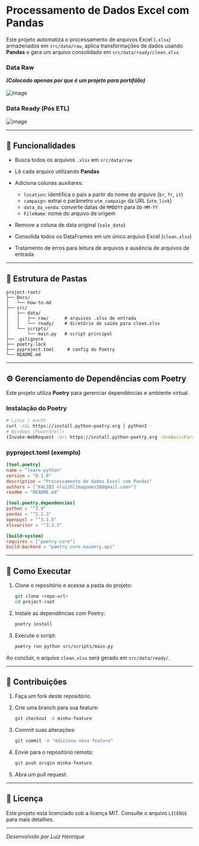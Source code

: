 # Processamento de Dados Excel com Pandas

Este projeto automatiza o processamento de arquivos Excel (`.xlsx`) armazenados em `src/data/raw`, aplica transformações de dados usando **Pandas** e gera um arquivo consolidado em `src/data/ready/clean.xlsx`.

### Data Raw 
_**(Colocado apenas por que é um projeto para portifólio)**_
<br/>
<br/>
![image](https://github.com/user-attachments/assets/84859a86-c4c5-46fb-8232-f9f72af9f818)

### Data Ready (Pós ETL)
![image](https://github.com/user-attachments/assets/c2e5db34-bd91-4101-bb57-b7d97d556759)

---

## 🚀 Funcionalidades

* Busca todos os arquivos `.xlsx` em `src/data/raw`
* Lê cada arquivo utilizando **Pandas**
* Adiciona colunas auxiliares:

  * `location`: identifica o país a partir do nome do arquivo (`br`, `fr`, `it`)
  * `campaign`: extrai o parâmetro `utm_campaign` da URL (`utm_link`)
  * `data_da_venda`: converte datas de `MMDDYY` para `DD-MM-YY`
  * `FileName`: nome do arquivo de origem
* Remove a coluna de data original (`sale_date`)
* Consolida todos os DataFrames em um único arquivo Excel (`clean.xlsx`)
* Tratamento de erros para leitura de arquivos e ausência de arquivos de entrada

---

## 📁 Estrutura de Pastas

```
project-root/
├── Docs/
│   └── how-to.md
├── src/
│   ├── data/
│   │   ├── raw/      # arquivos .xlsx de entrada
│   │   └── ready/    # diretório de saída para clean.xlsx
│   └── scripts/
│       └── main.py   # script principal
├── .gitignore
├── poetry.lock
├── pyproject.toml     # config do Poetry
└── README.md
```

---

## ⚙️ Gerenciamento de Dependências com Poetry

Este projeto utiliza **Poetry** para gerenciar dependências e ambiente virtual.

### Instalação do Poetry

```bash
# Linux / macOS
curl -sSL https://install.python-poetry.org | python3 -
# Windows (PowerShell)
(Invoke-WebRequest -Uri https://install.python-poetry.org -UseBasicParsing).Content | python -
```

### pyproject.toml (exemplo)

```toml
[tool.poetry]
name = "learn-python"
version = "0.1.0"
description = "Processamento de dados Excel com Pandas"
authors = ["K4L1B3 <luizhlimagomes28@gmail.com>"]
readme = "README.md"

[tool.poetry.dependencies]
python = "^3.9"
pandas = "^2.2.3"
openpyxl = "^3.1.5"
xlsxwriter = "^3.2.3"

[build-system]
requires = ["poetry-core"]
build-backend = "poetry.core.masonry.api"
```

---

## 🔧 Como Executar

1. Clone o repositório e acesse a pasta do projeto:

   ```bash
   git clone <repo-url>
   cd project-root
   ```
2. Instale as dependências com Poetry:

   ```bash
   poetry install
   ```
3. Execute o script:

   ```bash
   poetry run python src/scripts/main.py
   ```

Ao concluir, o arquivo `clean.xlsx` será gerado em `src/data/ready/`.

---

## 🤝 Contribuições

1. Faça um fork deste repositório.
2. Crie uma branch para sua feature:

   ```bash
   git checkout -b minha-feature
   ```
3. Commit suas alterações:

   ```bash
   git commit -m "Adiciona nova feature"
   ```
4. Envie para o repositório remoto:

   ```bash
   git push origin minha-feature
   ```
5. Abra um pull request.

---

## 📝 Licença

Este projeto está licenciado sob a licença MIT. Consulte o arquivo `LICENSE` para mais detalhes.

---

*Desenvolvido por Luiz Henrique*
